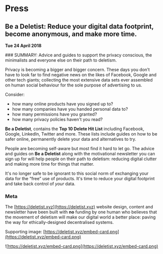 # Press

## Be a Deletist: Reduce your digital data footprint, become anonymous, and make more time.

**Tue 24 April 2018**

### SUMMARY: Advice and guides to support the privacy conscious, the minimalists and everyone else on their path to deletism.

Privacy is becoming a bigger and bigger concern. These days you don’t have to look far to find negative news on the likes of Facebook, Google and other tech giants; collecting the most extensive data sets ever assembled on human social behaviour for the sole purpose of advertising to us.

Consider:
- how many online products have you signed up to?
- how many companies have you handed personal data to?
- how many permissions have you granted?
- how many privacy policies haven't you read?

**Be a Deletist**, contains the **Top 10 Delete Hit List** including Facebook, Google, LinkedIn, Twitter and more. These lists include guides on how to be safer online, permanently delete your data and alternatives to try.

People are becoming self-aware but most find it hard to let go. The advice and guides on **Be a Deletist** along with the motivational newsletter you can sign up for will help people on their path to deletism: reducing digital clutter and making more time for things that matter.

It's no longer safe to be ignorant to this social norm of exchanging your data for the “free” use of products. It's time to reduce your digital footprint and take back control of *your* data.

### Meta

The [https://deletist.xyz](https://deletist.xyz) website design, content and newsletter have been built with **no** funding by one human who believes that the movement of deletism will make our digital world a better place: paving the way for ethically-designed decentralised systems.

Supporting image: [https://deletist.xyz/embed-card.png](https://deletist.xyz/embed-card.png)

![https://deletist.xyz/embed-card.png](https://deletist.xyz/embed-card.png)
